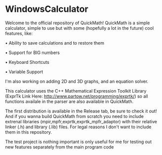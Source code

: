 # WindowsCalculator

Welcome to the official repository of QuickMath! QuickMath is a simple calculator, simple to use but with some (hopefully a lot in the future) cool features, like:

• Ability to save calculations and to restore them

• Support for BIG numbers

• Keyboard Shortcuts

• Variable Support

I'm also working on adding 2D and 3D graphs, and an equation solver.

This calculator uses the C++ Mathematical Expression Toolkit Library (ExprTk Link Here: http://www.partow.net/programming/exprtk/) so all functions availale in the parser are also available in QuickMath.

The first distribution is available in the Release tab, be sure to check it out! 
And if you wanna build QuickMath from scratch you need to include extrenal libraries (mpir,mpfr,exprtk,exprtk_mpfr_adaptor) with their relative linker (.h) and library (.lib) files. For legal reasons I don't want to include them in this repository.

The test project is nothing important is only useful for me for testing out new features separately from the main program code
